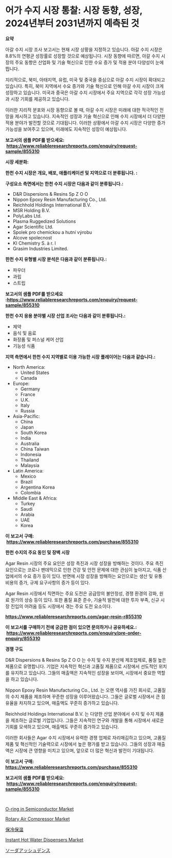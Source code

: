 <p><h1>어가 수지 시장 통찰: 시장 동향, 성장, 2024년부터 2031년까지 예측된 것</h1></p><p><strong>요약</strong></p>
<p><p>아갈 수지 시장 조사 보고서는 현재 시장 상황을 지정하고 있습니다. 아갈 수지 시장은 8.8%의 연평균 성장률로 성장할 것으로 예상됩니다. 시장 동향에 따르면, 아갈 수지 시장의 주요 동향은 산업화 및 기술 혁신으로 인한 수요 증가 및 적용 분야 다양성이 눈에 띕니다.</p><p>지리적으로, 북미, 아태지역, 유럽, 미국 및 중국을 중심으로 아갈 수지 시장이 확대되고 있습니다. 특히, 북미 지역에서 수요 증가와 기술 혁신으로 인해 아갈 수지 시장이 크게 성장하고 있습니다. 미국과 중국은 아갈 수지 시장에서 주요 지역으로 각각 성장 가능성과 시장 기회를 제공하고 있습니다.</p><p>이러한 지리적 분포와 시장 동향으로 볼 때, 아갈 수지 시장은 미래에 대한 적극적인 전망을 제시하고 있습니다. 지속적인 성장과 기술 혁신으로 인해 수지 시장에서 더 다양한 적용 분야가 발전할 것으로 기대됩니다. 이러한 상황에서 아갈 수지 시장은 다양한 증가 가능성을 보여주고 있으며, 미래에도 지속적인 성장이 예상됩니다.</p></p>
<p><strong>보고서의 샘플 PDF를 받으세요: &nbsp;<a href="https://www.reliableresearchreports.com/enquiry/request-sample/855310">https://www.reliableresearchreports.com/enquiry/request-sample/855310</a></strong></p>
<p><strong>시장 세분화:</strong></p>
<p><strong> 한천 수지 시장은 개요, 배포, 애플리케이션 및 지역으로 더 분류됩니다. :</strong></p>
<p><strong>구성요소 측면에서는 한천 수지 시장은 다음과 같이 분류됩니다.:</strong></p>
<p><ul><li>D&R Dispersions & Resins Sp Z O O</li><li>Nippon Epoxy Resin Manufacturing Co., Ltd.</li><li>Reichhold Holdings International B.V.</li><li>MSR Holding B.V.</li><li>PolyLabs Ltd.</li><li>Plasma Ruggedized Solutions</li><li>Agar Scientific Ltd.</li><li>Spolek pro chemickou a hutní výrobu</li><li>Alcove spolecnost</li><li>KI Chemistry S. à r. l</li><li>Grasim Industries Limited.</li></ul></p>
<p><strong> 한천 수지 유형별 시장 분석은 다음과 같이 분류됩니다.:</strong></p>
<p><ul><li>파우더</li><li>과립</li><li>스트립</li></ul></p>
<p><strong>보고서의 샘플 PDF를 받으세요 :<a href="https://www.reliableresearchreports.com/enquiry/request-sample/855310">https://www.reliableresearchreports.com/enquiry/request-sample/855310</a></strong></p>
<p><strong> 한천 수지 응용 분야별 시장 산업 조사는 다음과 같이 분류됩니다.:</strong></p>
<p><ul><li>제약</li><li>음식 및 음료</li><li>화장품 및 퍼스널 케어 산업</li><li>기능성 식품</li></ul></p>
<p><strong>지역 측면에서 한천 수지 지역별로 이용 가능한 시장 플레이어는 다음과 같습니다.:</strong></p>
<p><ul>
    <li>
        North America:
        <ul>
            <li>United States</li>
            <li>Canada</li>
        </ul>
    </li>
    <li>
        Europe:
        <ul>
            <li>Germany</li>
            <li>France</li>
            <li>U.K.</li>
            <li>Italy</li>
            <li>Russia</li>
        </ul>
    </li>
    <li>
        Asia-Pacific:
        <ul>
            <li>China</li>
            <li>Japan</li>
            <li>South Korea</li>
            <li>India</li>
            <li>Australia</li>
            <li>China Taiwan</li>
            <li>Indonesia</li>
            <li>Thailand</li>
            <li>Malaysia</li>
        </ul>
    </li>
    <li>
        Latin America:
        <ul>
            <li>Mexico</li>
            <li>Brazil</li>
            <li>Argentina Korea</li>
            <li>Colombia</li>
        </ul>
    </li>
    <li>
        Middle East & Africa:
        <ul>
            <li>Turkey</li>
            <li>Saudi</li>
            <li>Arabia</li>
            <li>UAE</li>
            <li>Korea</li>
        </ul>
    </li>
    </ul></p>
<p><strong>이 보고서 구매: &nbsp;<a href="https://www.reliableresearchreports.com/purchase/855310">https://www.reliableresearchreports.com/purchase/855310</a></strong></p>
<p><strong>한천 수지의 주요 동인 및 장벽 시장</strong></p>
<p><p>Agar Resin 시장의 주요 요인은 성장 촉진과 시장 성장을 방해하는 것이다. 주요 촉진 요인으로는 코로나 팬데믹으로 인한 건강 및 안전 문제에 대한 관심이 높아지고, 식품 산업에서의 수요 증가 등이 있다. 반면에 시장 성장을 방해하는 요인으로는 생산 및 유통 비용의 증가, 규제 요구사항의 증가 등이 있다.</p><p>Agar Resin 시장에서 직면하는 주요 도전은 공급망의 불안정성, 경쟁 환경의 강화, 원료 원가의 상승 등이 있다. 또한 품질 표준 준수, 기술적 발전에 대한 투자 부족, 신규 시장 진입의 어려움 등도 시장에서 겪는 주요 도전 요소이다.</p></p>
<p><strong><a href="https://www.reliableresearchreports.com/agar-resin-r855310">https://www.reliableresearchreports.com/agar-resin-r855310</a></strong></p>
<p><strong>이 보고서를 구매하기 전에 궁금한 점이 있으면 문의하거나 공유하세요.: &nbsp;<a href="https://www.reliableresearchreports.com/enquiry/pre-order-enquiry/855310">https://www.reliableresearchreports.com/enquiry/pre-order-enquiry/855310</a></strong></p>
<p><strong>경쟁 구도</strong></p>
<p><p>D&R Dispersions & Resins Sp Z O O 는 수지 및 수지 분산체 제조업체로, 품질 높은 제품으로 유명합니다. 기업은 지속적인 혁신과 고품질 제품으로 시장에서 선도적인 위치를 유지하고 있습니다. 그들의 매출액은 지속적인 성장을 보이며, 시장에서 중요한 역할을 하고 있습니다.</p><p>Nippon Epoxy Resin Manufacturing Co., Ltd. 는 오랜 역사를 가진 회사로, 고품질의 수지 제품을 제조하며 꾸준한 성장을 이루어왔습니다. 그들은 글로벌 시장에서 큰 점유율을 차지하고 있으며, 매출액도 꾸준히 증가하고 있습니다.</p><p>Reichhold Holdings International B.V. 는 다양한 산업 분야에서 수지 및 수지 제품을 제조하는 글로벌 기업입니다. 그들은 지속적인 연구와 개발을 통해 시장에서 새로운 기회를 모색하고 있으며, 매출액도 꾸준히 증가하고 있습니다.</p><p>이러한 회사들은 Agar 수지 시장에서 유력한 경쟁 업체로 자리매김하고 있으며, 고품질 제품 및 혁신적인 기술력으로 시장에서 높은 평가를 받고 있습니다. 그들의 성장과 매출액은 시장에 큰 영향을 미치고 있으며, 앞으로 더 많은 혁신과 발전이 기대됩니다.</p></p>
<p><strong>이 보고서 구매: &nbsp; <a href="https://www.reliableresearchreports.com/purchase/855310">https://www.reliableresearchreports.com/purchase/855310</a></strong></p>
<p><strong>보고서의 샘플 PDF를 받으세요: &nbsp;<a href="https://www.reliableresearchreports.com/enquiry/request-sample/855310">https://www.reliableresearchreports.com/enquiry/request-sample/855310</a></strong><strong></strong></p>
<p>&nbsp;</p>
<p><p><a href="https://www.linkedin.com/pulse/o-ring-semiconductor-market-centers-aspects-growth-share-opportunity-qjb2e?trackingId=ftGghSgQ4cjbDKALkPeXzg%3D%3D">O-ring in Semiconductor Market</a></p><p><a href="https://github.com/markusgodoy/Market-Research-Report-List-2/blob/main/rotary-air-compressor-market.md">Rotary Air Compressor Market</a></p><p><a href="https://github.com/mathieurico66/Market-Research-Report-List-1/blob/main/671082929868.md">保冷保温</a></p><p><a href="https://github.com/arionmp/Market-Research-Report-List-2/blob/main/instant-hot-water-dispensers-market.md">Instant Hot Water Dispensers Market</a></p><p><a href="https://github.com/ycmtqqhvk3273/Market-Research-Report-List-1/blob/main/546001529867.md">ソーダアッシュデンス</a></p></p>